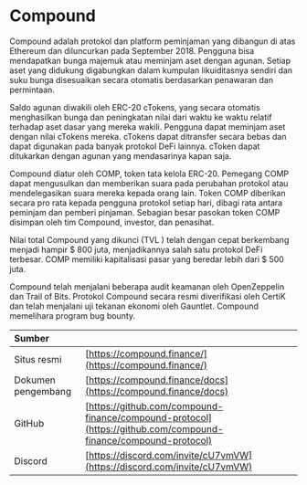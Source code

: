 # Compound

Compound adalah protokol dan platform peminjaman yang dibangun di atas Ethereum dan diluncurkan pada September 2018. Pengguna bisa mendapatkan bunga majemuk atau meminjam aset dengan agunan. Setiap aset yang didukung digabungkan dalam kumpulan likuiditasnya sendiri dan suku bunga disesuaikan secara otomatis berdasarkan penawaran dan permintaan.

Saldo agunan diwakili oleh ERC-20 cTokens, yang secara otomatis menghasilkan bunga dan peningkatan nilai dari waktu ke waktu relatif terhadap aset dasar yang mereka wakili. Pengguna dapat meminjam aset dengan nilai cTokens mereka. cTokens dapat ditransfer secara bebas dan dapat digunakan pada banyak protokol DeFi lainnya. cToken dapat ditukarkan dengan agunan yang mendasarinya kapan saja.

Compound diatur oleh COMP, token tata kelola ERC-20. Pemegang COMP dapat mengusulkan dan memberikan suara pada perubahan protokol atau mendelegasikan suara mereka kepada orang lain. Token COMP diberikan secara pro rata kepada pengguna protokol setiap hari, dibagi rata antara peminjam dan pemberi pinjaman. Sebagian besar pasokan token COMP disimpan oleh tim Compound, investor, dan penasihat.

Nilai total Compound yang dikunci  \(TVL \) telah dengan cepat berkembang menjadi hampir $ 800 juta, menjadikannya salah satu protokol DeFi terbesar. COMP memiliki kapitalisasi pasar yang beredar lebih dari $ 500 juta.

Compound telah menjalani beberapa audit keamanan oleh OpenZeppelin dan Trail of Bits. Protokol Compound secara resmi diverifikasi oleh CertiK dan telah menjalani uji tekanan ekonomi oleh Gauntlet. Compound memelihara program bug bounty.

| Sumber |  |
| :--- | :--- |
| Situs resmi | [https://compound.finance/](https://compound.finance/) |
| Dokumen pengembang | [https://compound.finance/docs](https://compound.finance/docs) |
| GitHub | [https://github.com/compound-finance/compound-protocol](https://github.com/compound-finance/compound-protocol) |
| Discord | [https://discord.com/invite/cU7vmVW](https://discord.com/invite/cU7vmVW) |

